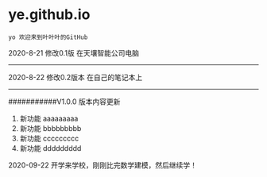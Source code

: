 # ye.github.io
```yo 欢迎来到叶叶叶的GitHub ```


2020-8-21 修改0.1版  在天壤智能公司电脑

***

2020-8-22  修改0.2版本     在自己的笔记本上

***

###########V1.0.0 版本内容更新
1. 新功能     aaaaaaaaa
2. 新功能     bbbbbbbbb
3. 新功能     ccccccccc
4. 新功能     ddddddddd

2020-09-22 开学来学校，刚刚比完数学建模，然后继续学！